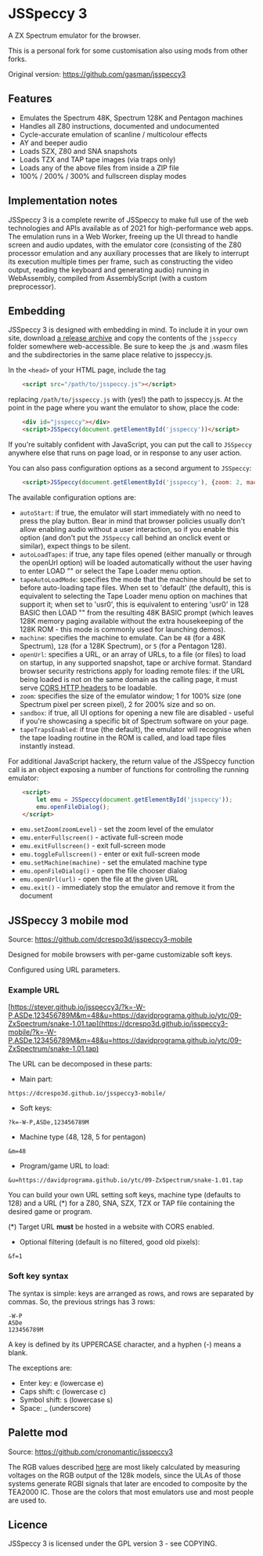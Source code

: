 # JSSpeccy 3

A ZX Spectrum emulator for the browser.

This is a personal fork for some customisation also using mods from other forks.

Original version: https://github.com/gasman/jsspeccy3

## Features

* Emulates the Spectrum 48K, Spectrum 128K and Pentagon machines
* Handles all Z80 instructions, documented and undocumented
* Cycle-accurate emulation of scanline / multicolour effects
* AY and beeper audio
* Loads SZX, Z80 and SNA snapshots
* Loads TZX and TAP tape images (via traps only)
* Loads any of the above files from inside a ZIP file
* 100% / 200% / 300% and fullscreen display modes

## Implementation notes

JSSpeccy 3 is a complete rewrite of JSSpeccy to make full use of the web technologies 
and APIs available as of 2021 for high-performance web apps. The emulation runs in a 
Web Worker, freeing up the UI thread to handle screen and audio updates, with the 
emulator core (consisting of the Z80 processor emulation and any auxiliary processes 
that are likely to interrupt its execution multiple times per frame, such as constructing 
the video output, reading the keyboard and generating audio) running in WebAssembly, 
compiled from AssemblyScript (with a custom preprocessor).

## Embedding

JSSpeccy 3 is designed with embedding in mind. To include it in your own site, download
[a release archive](https://github.com/gasman/jsspeccy3/releases) and copy the contents 
of the `jsspeccy` folder somewhere web-accessible. Be sure to keep the .js and .wasm 
files and the subdirectories in the same place relative to jsspeccy.js.

In the `<head>` of your HTML page, include the tag

```html
    <script src="/path/to/jsspeccy.js"></script>
```

replacing `/path/to/jsspeccy.js` with (yes!) the path to jsspeccy.js. At the point
in the page where you want the emulator to show, place the code:

```html
    <div id="jsspeccy"></div>
    <script>JSSpeccy(document.getElementById('jsspeccy'))</script>
```

If you're suitably confident with JavaScript, you can put the call to `JSSpeccy` 
anywhere else that runs on page load, or in response to any user action.

You can also pass configuration options as a second argument to `JSSpeccy`:

```html
    <script>JSSpeccy(document.getElementById('jsspeccy'), {zoom: 2, machine: 48})</script>
```

The available configuration options are:

* `autoStart`: if true, the emulator will start immediately with no need to press 
   the play button. Bear in mind that browser policies usually don't allow enabling 
   audio without a user interaction, so if you enable this option (and don't put 
   the `JSSpeccy` call behind an onclick event or similar), expect things to be silent.
* `autoLoadTapes`: if true, any tape files opened (either manually or through the 
   openUrl option) will be loaded automatically without the user having to enter 
   LOAD "" or select the Tape Loader menu option.
* `tapeAutoLoadMode`: specifies the mode that the machine should be set to before 
   auto-loading tape files. When set to 'default' (the default), this is equivalent 
   to selecting the Tape Loader menu option on machines that support it; when set 
   to 'usr0', this is equivalent to entering 'usr0' in 128 BASIC then LOAD "" from 
   the resulting 48K BASIC prompt (which leaves 128K memory paging available without 
   the extra housekeeping of the 128K ROM - this mode is commonly used for launching demos).
* `machine`: specifies the machine to emulate. Can be `48` (for a 48K Spectrum), 
   `128` (for a 128K Spectrum), or `5` (for a Pentagon 128).
* `openUrl`: specifies a URL, or an array of URLs, to a file (or files) to load on 
   startup, in any supported snapshot, tape or archive format. Standard browser 
   security restrictions apply for loading remote files: if the URL being loaded is 
   not on the same domain as the calling page, it must serve 
   [CORS HTTP headers](https://developer.mozilla.org/en-US/docs/Web/HTTP/CORS) to be loadable.
* `zoom`: specifies the size of the emulator window; 1 for 100% size (one Spectrum 
   pixel per screen pixel), 2 for 200% size and so on.
* `sandbox`: if true, all UI options for opening a new file are disabled - useful if 
   you're showcasing a specific bit of Spectrum software on your page.
* `tapeTrapsEnabled`: if true (the default), the emulator will recognise when the tape 
   loading routine in the ROM is called, and load tape files instantly instead.

For additional JavaScript hackery, the return value of the JSSpeccy function call 
is an object exposing a number of functions for controlling the running emulator:

```html
    <script>
        let emu = JSSpeccy(document.getElementById('jsspeccy'));
        emu.openFileDialog();
    </script>
```

* `emu.setZoom(zoomLevel)` - set the zoom level of the emulator
* `emu.enterFullscreen()` - activate full-screen mode
* `emu.exitFullscreen()` - exit full-screen mode
* `emu.toggleFullscreen()` - enter or exit full-screen mode
* `emu.setMachine(machine)` - set the emulated machine type
* `emu.openFileDialog()` - open the file chooser dialog
* `emu.openUrl(url)` - open the file at the given URL
* `emu.exit()` - immediately stop the emulator and remove it from the document

## JSSpeccy 3 mobile mod

Source: https://github.com/dcrespo3d/jsspeccy3-mobile

Designed for mobile browsers with per-game customizable soft keys.

Configured using URL parameters.

### Example URL

[https://stever.github.io/jsspeccy3/?k=-W-P,ASDe,123456789M&m=48&u=https://davidprograma.github.io/ytc/09-ZxSpectrum/snake-1.01.tap](https://dcrespo3d.github.io/jsspeccy3-mobile/?k=-W-P,ASDe,123456789M&m=48&u=https://davidprograma.github.io/ytc/09-ZxSpectrum/snake-1.01.tap)

The URL can be decomposed in these parts:
- Main part:
```
https://dcrespo3d.github.io/jsspeccy3-mobile/
```
- Soft keys:
```
?k=-W-P,ASDe,123456789M
```
- Machine type (48, 128, 5 for pentagon)
```
&m=48
```
- Program/game URL to load:
```
&u=https://davidprograma.github.io/ytc/09-ZxSpectrum/snake-1.01.tap
```

You can build your own URL setting soft keys, machine type (defaults to 128) and a 
URL (*) for a Z80, SNA, SZX, TZX or TAP file containing the desired game or program.

(*) Target URL **must** be hosted in a website with CORS enabled.

- Optional filtering (default is no filtered, good old pixels):
```
&f=1
```

### Soft key syntax

The syntax is simple: keys are arranged as rows, and rows are separated by commas. 
So, the previous strings has 3 rows:

```
-W-P
ASDe
123456789M
```

A key is defined by its UPPERCASE character, and a hyphen (-) means a blank.

The exceptions are:
- Enter key: e (lowercase e)
- Caps shift: c (lowercase c)
- Symbol shift: s (lowercase s)
- Space: _ (underscore)

## Palette mod

Source: https://github.com/cronomantic/jsspeccy3

The RGB values described [here](https://en.wikipedia.org/wiki/ZX_Spectrum_graphic_modes#Colour_palette)
are most likely calculated by measuring voltages on the RGB output of the 128k models, since the ULAs of 
those systems generate RGBI signals that later are encoded to composite by the TEA2000 IC.
Those are the colors that most emulators use and most people are used to.

## Licence

JSSpeccy 3 is licensed under the GPL version 3 - see COPYING.
